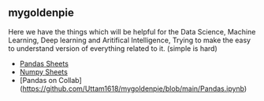 ## mygoldenpie

Here we have the things which will be helpful for the Data Science, Machine Learning, Deep learning and Aritifical Intelligence, Trying to make the easy to understand version of everything related to it. (simple is hard)

* [Pandas Sheets](https://github.com/Uttam1618/mygoldenpie/wiki/Pandas-Sheet) 
* [Numpy Sheets](https://github.com/Uttam1618/mygoldenpie/wiki/sheets-of-Numpy)
* [Pandas on Collab] (https://github.com/Uttam1618/mygoldenpie/blob/main/Pandas.ipynb)
